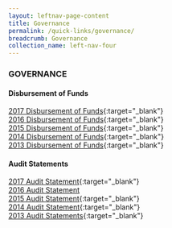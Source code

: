```yaml
---
layout: leftnav-page-content
title: Governance
permalink: /quick-links/governance/
breadcrumb: Governance
collection_name: left-nav-four
---
```


### GOVERNANCE

#### Disbursement of Funds
[2017 Disbursement of Funds](/files/2017-Disbursement-of-Funds.pdf){:target="_blank"} <br>
[2016 Disbursement of Funds](/files/2016-Disbursement-of-Funds_1.pdf){:target="_blank"} <br>
[2015 Disbursement of Funds](/files/2015-disbursements-edited.pdf){:target="_blank"} <br>
[2014 Disbursement of Funds](/files/2014-disbursements-edited.pdf){:target="_blank"} <br>
[2013 Disbursement of Funds](/files/2013-disbursements-edited.pdf){:target="_blank"} <br>

#### Audit Statements
[2017 Audit Statement](/files/2017-Audit-Statement.pdf){:target="_blank"} <br>
[2016 Audit Statement](/files/2016-audit-statement.pdf{:target="_blank"}) <br>
[2015 Audit Statement](/files/2015-audit-statement_1.pdf){:target="_blank"} <br>
[2014 Audit Statement](/files/2014-audit-statement_1.pdf){:target="_blank"} <br>
[2013 Audit Statements](/files/PC2013-Audit-statement_2.pdf){:target="_blank"}
